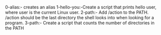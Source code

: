 0-alias:- creates an alias
1-hello-you:-Create a script that prints hello user, where user is the current Linux user.
2-path:- Add /action to the PATH. /action should be the last directory the shell looks into when looking for a program.
3-path:- Create a script that counts the number of directories in the PATH
